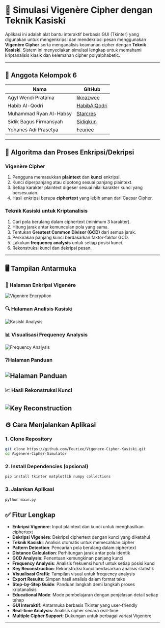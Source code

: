 # 🔐 Simulasi Vigenère Cipher dengan Teknik Kasiski
Aplikasi ini adalah alat bantu interaktif berbasis GUI (Tkinter) yang digunakan untuk mengenkripsi dan mendekripsi pesan menggunakan **Vigenère Cipher** serta menganalisis keamanan cipher dengan **Teknik Kasiski**. Sistem ini menyediakan simulasi lengkap untuk memahami kriptanalisis klasik dan kelemahan cipher polyalphabetic.

---
## 👥 Anggota Kelompok 6
| Nama                     | GitHub                                      |
|--------------------------|---------------------------------------------|
| Agyl Wendi Pratama       | [likeazwee](https://github.com/likeazwee)  |
| Habib Al-Qodri           | [HabibAlQodri](https://github.com/HabibAlQodri) |
| Muhammad Ryan Al-Habsy   | [Starcres](https://github.com/Starcres)    |
| Sidik Bagus Firmansyah   | [Sidiqkun](https://github.com/Sidiqkun)    |
| Yohanes Adi Prasetya     | [Feuriee](https://github.com/Feuriee)      |

---
## 🧠 Algoritma dan Proses Enkripsi/Dekripsi

### Vigenère Cipher
1. Pengguna memasukkan **plaintext** dan **kunci** enkripsi.
2. Kunci diperpanjang atau dipotong sesuai panjang plaintext.
3. Setiap karakter plaintext digeser sesuai nilai karakter kunci yang bersesuaian.
4. Hasil enkripsi berupa **ciphertext** yang lebih aman dari Caesar Cipher.

### Teknik Kasiski untuk Kriptanalisis
1. Cari pola berulang dalam ciphertext (minimum 3 karakter).
2. Hitung jarak antar kemunculan pola yang sama.
3. Tentukan **Greatest Common Divisor (GCD)** dari semua jarak.
4. Perkirakan panjang kunci berdasarkan faktor-faktor GCD.
5. Lakukan **frequency analysis** untuk setiap posisi kunci.
6. Rekonstruksi kunci dan dekripsi pesan.

---
## 🖥️ Tampilan Antarmuka
### 🔐 Halaman Enkripsi Vigenère
![Vigenère Encryption](https://github.com/Feuriee/Vigenere-Cipher-Kasiski/blob/main/Image%20Sample/GUI_App.png)
### 🔍 Halaman Analisis Kasiski
![Kasiski Analysis](https://github.com/Feuriee/Vigenere-Cipher-Kasiski/blob/main/Image%20Sample/Kasiski.png)
### 📊 Visualisasi Frequency Analysis
![Frequency Analysis](https://github.com/Feuriee/Vigenere-Cipher-Kasiski/blob/main/Image%20Sample/Frequency.png)
### ❔Halaman Panduan
![Halaman Panduan](https://github.com/Feuriee/Vigenere-Cipher-Kasiski/blob/main/Image%20Sample/GUI_Panduan.png)
---
### 📈 Hasil Rekonstruksi Kunci
![Key Reconstruction](https://github.com/Feuriee/Vigenere-Cipher-Kasiski/blob/main/Image%20Sample/Dekripsi.png)
---
## ⚙️ Cara Menjalankan Aplikasi
### 1. Clone Repository
```bash
git clone https://github.com/Feuriee/Vigenere-Cipher-Kasiski.git
cd Vigenere-Cipher-Simulator
```
### 2. Install Dependencies (opsional)
```bash
pip install tkinter matplotlib numpy collections
```
### 3. Jalankan Aplikasi
```bash
python main.py
```
## ✅ Fitur Lengkap
- **Enkripsi Vigenère**: Input plaintext dan kunci untuk menghasilkan ciphertext
- **Dekripsi Vigenère**: Dekripsi ciphertext dengan kunci yang diketahui
- **Teknik Kasiski**: Analisis otomatis untuk memecahkan cipher
- **Pattern Detection**: Pencarian pola berulang dalam ciphertext
- **Distance Calculation**: Perhitungan jarak antar pola identik
- **GCD Analysis**: Penentuan kemungkinan panjang kunci
- **Frequency Analysis**: Analisis frekuensi huruf untuk setiap posisi kunci
- **Key Reconstruction**: Rekonstruksi kunci berdasarkan analisis statistik
- **Visualisasi Grafik**: Tampilan visual untuk frequency analysis
- **Export Results**: Simpan hasil analisis dalam format teks
- **Step-by-Step Guide**: Panduan langkah demi langkah proses kriptanalisis
- **Educational Mode**: Mode pembelajaran dengan penjelasan detail setiap tahap
- **GUI Interaktif**: Antarmuka berbasis Tkinter yang user-friendly
- **Real-time Analysis**: Analisis cipher secara real-time
- **Multiple Cipher Support**: Dukungan untuk berbagai variasi Vigenère
---
